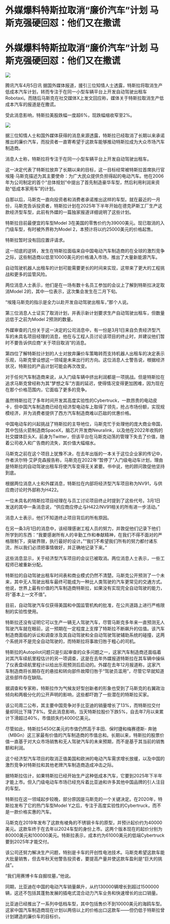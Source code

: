 # 外媒爆料特斯拉取消“廉价汽车”计划 马斯克强硬回怼：他们又在撒谎

# 外媒爆料特斯拉取消“廉价汽车”计划 马斯克强硬回怼：他们又在撒谎

![](https://inews.gtimg.com/news_bt/OBDzx8aOmPN2XxFjuXq13LiIbVMWFndjVV64Ad-a1APBsAA/1000)

腾讯汽车4月5日讯
据国外媒体报道，援引三位知情人士透露，特斯拉将取消生产低成本汽车计划，转而专注于在同一小型车辆平台上开发自动驾驶出租车Robotaxi。而随后马斯克在社交媒体X上发文回应称，媒体关于特斯拉取消生产低成本汽车的报道是在撒谎。

受此消息影响，特斯拉美股跌幅一度超6%，现跌幅缩收窄至2%。

![](https://inews.gtimg.com/news_bt/OV_L4zapnw_D78P5bjWhhFs9ky6A1vhbH3Y9-ANiWfYnYAA/1000)

据三位知情人士和国外媒体获得的消息来源透露，特斯拉已经取消了长期以来承诺推出的廉价汽车，而投资者一直寄希望于这款车能够推动特斯拉成为大众市场汽车制造商。

消息人士称，特斯拉将专注于在同一小型车辆平台上开发自动驾驶出租车。

这一决定代表了特斯拉放弃了长期以来的目标，这一目标经常被特斯拉首席执行官埃隆·马斯克描述为其主要使命：为广大民众提供负担得起的电动汽车。他在2006年为公司制定的首个“总体规划”中提出了首先制造豪华车型，然后利用利润来资助“低成本家用车”的计划。

自那以后，马斯克一直向投资者和消费者承诺推出这样的车型。就在最近的一月份，马斯克告诉投资者，特斯拉计划在2025年下半年开始在德克萨斯工厂生产这款经济型车型，此前有外媒的一篇独家报道详细说明了这些计划。

特斯拉目前最便宜的车型Model 3在美国的零售价约为39000美元。现已取消的入门级车型，有时被外界称为Model
2，本预计将以约25000美元的价格起售。

特斯拉暂时没有回应置评请求。

这一彻底的逆转，发生在特斯拉面临来自中国电动汽车制造商的在全球的激烈竞争之际，这些制造商以低至10000美元的价格涌入市场，推出了大量新能源汽车。

自动驾驶机器人出租车的计划可能需要更长的时间来实现，这带来了更大的工程挑战和更多的监管风险。

两位消息人士表示，他们是在一场有数十名员工参加的会议上了解到特斯拉决定取消Model 2的，其中一位表示，这次集会发生在二月下旬。

“埃隆马斯克的指示是全力以赴开发自动驾驶出租车，”那个人说。

第三位消息人士证实了取消计划，并表示新计划要求生产自动驾驶出租车，但数量远低于之前为Model 2预测的数量。

外媒审查的几份关于这一决定的公司消息中，有一份是3月1日来自负责经济型汽车的未具名项目经理的消息，他在与工程人员讨论该项目的终止时，并建议他们暂时不要告诉供应商“关于项目取消”的消息。

第四位了解特斯拉计划的人士对放弃廉价车策略转而支持机器人出租车的决定表示乐观，马斯克曾设想这一领域是未来出行的方向。这位消息人士警告说，根据经济状况，特斯拉的产品计划可能会再次改变。

对于任何汽车制造商来说，从入门级车辆中挤出利润都是一项挑战。但是特斯拉在追求马斯克曾经称为其“梦想之车”方面的延迟，使得情况变得更加困难，因为现在在那个价格范围内，它面临了更多的竞争。

虽然特斯拉花了多年时间开发其高度实验性的Cybertruck，一款昂贵的电动皮卡，但中国汽车制造商已经在经济型电动车上取得了领先，抢占市场份额，实现规模经济，并为消费者提供了西方汽车制造商难以匹敌的优惠价格。

中国电动车的兴起挑战了特斯拉的主导地位，马斯克忙于处理他的庞大商业帝国，其中包括火箭制造商SpaceX，脑芯片开发商Neuralink，以及他在2022年收购的社交媒体巨头X，前身为Twitter，但该平台在马斯克动荡的管理下失去了价值，随着公司收入和广告商的流失，其价值大幅缩水。

马斯克之前在这个项目上犹豫不决，在去年出版的一本关于这位企业家的传记中，作者沃尔特·艾萨克森报告称，马斯克在2022年“暂停了”入门级电动车计划，理由是特斯拉的自动驾驶出租车将使汽车变得无关紧要。书中说，他的顾问敦促他坚持到底。

根据两位消息人士和外媒消息，特斯拉在内部将经济型汽车项目称为NV91，与供应商讨论时外部称为H422。

一位未具名的特斯拉项目经理在与员工讨论项目终止时提到了这些代号。3月1日发送的其中一条消息说，“供应商应停止与H422/NV91相关的所有进一步活动。”

消息人士表示，他们不知道终止项目背后的所有原因。

在另一条3月1日的消息中，该经理感谢工程人员的努力，并敦促他们记录下他们所学到的东西：“我要感谢所有人的辛勤工作和奉献精神，在我们不得不面对的严格限制下，突破界限，执行最好的设计。”“我们不希望我们所有的努力都付诸东流，所以我们必须把事情做好，并正确地记录下来。”

这些消息显示，关于经济型汽车项目的会议已被取消。两位消息人士表示，一些工程师已被重新分配。

特斯拉的自动驾驶出租车时间表和商业模式仍然不清楚。马斯克公开预测了一个未来，其中无人驾驶出租车最终可能成为一种比人类驾驶的汽车更常见的交通方式。他说，世界上最有价值的汽车制造商特斯拉，如果没有实现完全自动驾驶的能力，将“基本上一文不值”。

目前，自动驾驶汽车仅获得美国和中国监管机构的批准，在公共道路上进行严格限制的实验性使用。

特斯拉还没有证明它可以生产一辆无人驾驶汽车，尽管马斯克多年来一直预测无人驾驶汽车就在眼前，这一预期在一定程度上支撑了特斯拉不断飙升的估值。该汽车制造商面临的诉讼和调查涉及其自动驾驶和全自动驾驶驾驶辅助系统的碰撞，这两个系统并不是完全自动驾驶的，而特斯拉将事故归咎于粗心的司机。

特斯拉的Autopilot问题只是引起审查的众多问题之一，这家汽车制造商还面临着对其汽车续航里程估计的另一项调查，这是在去年外媒报道特斯拉在其车辆中操纵了仪表盘续航里程计以给出乐观预测后启动的。外媒在去年12月报道称，这家汽车制造商将长期存在的悬挂和转向部件故障归咎于“驾驶员滥用”，尽管它早就知道这些部件存在缺陷。

据调查和专家称，特斯拉作为气候友好型创新者的形象也受到了马斯克的右翼政治倾向和两极分化的公开声明的影响，这些都吓跑了一些潜在的特斯拉买家。

该公司周二公布，其主要中国竞争对手比亚迪的销量增长了13%，而特斯拉交付量却同比下降了8%。受此消息影响，当天特斯拉股价下跌5%，自去年7月以来累计下滑超过40%，市值损失约4000亿美元。

尽管如此，特斯拉5450亿美元的市值仍然高于丰田、保时捷和梅赛德斯-
奔驰（MBGn）这三家最有价值的汽车制造商的市值总和。长期以来，特斯拉的股票价值一直基于对大众市场销售和无人驾驶汽车的未来预期，而不是基于其当前的销售额和利润。

这个经济型汽车项目的取消正值美国和欧洲的电动汽车需求增长放缓，以及中国的激烈竞争对特斯拉和其他老牌汽车制造商造成冲击之际。

据特斯拉估计，如果特斯拉已经开始生产这种低成本汽车，它要到2025年下半年才能上市。但入门级电动车市场已经充斥着比亚迪和许多其他中国品牌的引人注目的车型。

特斯拉在这一领域起步较晚，部分原因是马斯克的一个关键决定。在2020年，特斯拉发布了它的热门车型Model
Y之后，专注于高度实验性的Cybertruck，而不是一款价格实惠的汽车。

马斯克在2019年发布了这款有棱角的不锈钢卡车的原型，并预计起价约为40000美元。这款车终于在去年以2024车型的身份上市。这两个版本现在的起价分别为80000美元和100000美元。特斯拉表示，成本约为61000美元的低端Cybertruck要到2025年才能交付。

该公司还努力解决生产问题，特别是卡车的开创性电池技术。马斯克希望这款车能大批量销售，但去年秋天他警告投资者，要提高产量并使这款车盈利是“巨大的挑战”。

“我们用赛博卡车自掘坟墓，”他说。

同期，比亚迪在中国的电动汽车销量飙升，从约130000辆增长到超过1500000辆，这还不包括其蓬勃发展的插电式混合动力汽车业务和快速增长的出口销量。

比亚迪已经推出了一系列中低档车型，其中包括售价不到10000美元的海鸥车型。这家中国汽车制造商现在计划以两倍以上的价格出口这款车——但仍低于特斯拉曾计划建造的廉价车的目标价。

